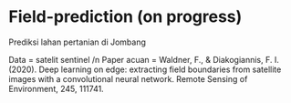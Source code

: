 # Field-prediction (on progress)
Prediksi lahan pertanian di Jombang

Data = satelit sentinel /n
Paper acuan = Waldner, F., & Diakogiannis, F. I. (2020). Deep learning on edge: extracting field boundaries from satellite images with a convolutional neural network. Remote Sensing of Environment, 245, 111741.
